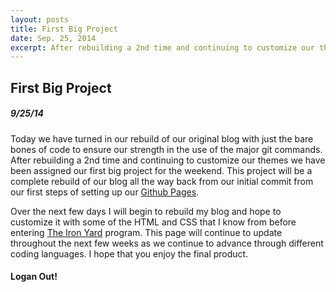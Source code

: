 ```yaml
---
layout: posts
title: First Big Project
date: Sep. 25, 2014
excerpt: After rebuilding a 2nd time and continuing to customize our themes we have been assigned our first big project for the weekend. This project will be a complete rebuild of our blog all the way back from our initial commit
---
```


## First Big Project

##### 9/25/14

Today we have turned in our rebuild of our original blog with just the bare
bones of code to ensure our strength in the use of the major git commands.
After rebuilding a 2nd time and continuing to customize our themes we have been
assigned our first big project for the weekend. This project will be a complete
rebuild of our blog all the way back from our initial commit from our first steps
of setting up our [Github Pages](https://pages.github.com/).

Over the next few days I will begin to rebuild my blog and hope to customize it
with some of the HTML and CSS that I know from before entering [The Iron Yard](theironyard.com)
program. This page will continue to update throughout the next few weeks as we
continue to advance through different coding languages. I hope that you enjoy
the final product.

#### Logan Out!
